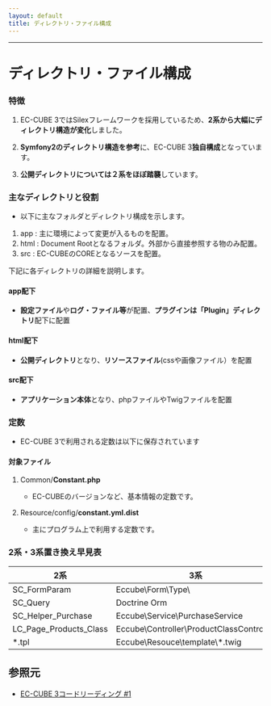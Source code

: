 ```yaml
---
layout: default
title: ディレクトリ・ファイル構成
---
```


---

# ディレクトリ・ファイル構成

### 特徴

1. EC-CUBE 3ではSilexフレームワークを採用しているため、**2系から大幅にディレクトリ構造が変化**しました。

1. **Symfony2のディレクトリ構造を参考**に、EC-CUBE 3**独自構成**となっています。

1. **公開ディレクトリについては２系をほぼ踏襲**しています。


### 主なディレクトリと役割

- 以下に主なフォルダとディレクトリ構成を示します。

1. app : 主に環境によって変更が入るものを配置。
1. html : Document Rootとなるフォルダ。外部から直接参照する物のみ配置。
1. src : EC-CUBEのCOREとなるソースを配置。

下記に各ディレクトリの詳細を説明します。

<!--
```
[root]
├──app  （主に環境によって変更が入るものを配置）
|  ├── cache/
|  |    └──eccube/
|  ├── config/
|  |    └──eccube/
|  |         └── *.yml
|  ├──  log/
|  ├──  template/ （拡張したテンプレート・デザインテンプレート）
|  |    ├──  admin/
|  |    └──  default/
|  └──  .htaccess
|
├── html/ （Document Rootとなるフォルダ。外部から直接参照する物のみ配置)
|   ├── css/
|   ├── js/
|   ├── upload/
|   ├── .htaccess
|   ├── index.php
|   └── robots.txt
|
├── src/
|   └── Eccube/ （EC-CUBEのCOREとなるソースを配置）
|       └── Controller/
|       |   └── *Controller.php
|       ├── ControllerProvider/
|       |   ├── AdminControllerProvider.php
|       |   └── FrontControllerProvider.php
|       ├── Entity/
|       |   └── *.php
|       ├── Plugin/
|       ├── Form/
|       ├── Repository/
|       |   └── *Repository.php
|       ├── Resource/
|       |   └── doctrine/
|       |       └──*.orm.yml
|       |   └── template
|       |       └──*.twig
|       ├── Service/
|       |   └── *Service.php
|       ├── ServiceProvider/
|       |   └── EccubeServiceProvider.php
|       └── Application.php
|
└── vendor/
    ├── */
    └── autoload.php
```
-->

#### app配下

- **設定ファイル**や**ログ・ファイル等**が配置、**プラグインは「Plugin」ディレクトリ**配下に配置


<script src="http://gist-it.appspot.com/https://github.com/EC-CUBE/ec-cube.github.io/blob/master/Source/spec_directory_structure/directory_app.txt"></script>


<!--
```
[EC-CUBE 3インストールディレクトリ]
├── ■ app（主に環境によって変更が入るものを配置）
│   ├── cache
│   │   └── eccube
│   ├── config
│   │   └── eccube ■設定ファイル
│   │       ├── config.yml
│   │       ├── database.yml
│   │       ├── mail.yml
│   │       └── path.yml
│   ├── console
│   ├── log　■ログファイル
│   ├── Plugin
│   └── template　■拡張したテンプレート・デザインテンプレート
│       ├── admin
│       └── default
├── cache
│   └── plugin
│
・・続く
```
-->

#### html配下

- **公開ディレクトリ**となり、**リソースファイル**(cssや画像ファイル）を配置

<script src="http://gist-it.appspot.com/https://github.com/EC-CUBE/ec-cube.github.io/blob/master/Source/spec_directory_structure/directory_html.txt"></script>

<!--
```
・・続き
│
├── ■html（Document Rootとなるフォルダ。外部から直接参照する物のみ配置) 
│   ├── index.php
│   ├── index_dev.php
│   ├── install.php
│   ├── plugin
│   ├── robots.txt
│   ├── template
│   │   ├── admin ■管理画面用リソースファイル
│   │   │   └── assets
│   │   │       ├── css
│   │   │       │   └── *.css
│   │   │       ├── fonts
│   │   │       │   └── WEBフォント
│   │   │       ├── img 
│   │   │       │   └── svg/ico/画像
│   │   │       └── js
│   │   │           ├── *.js（EC-CUBE独自）
│   │   │           └── vendor（ライブラリ）
│   │   │               └── *.js
│   │   ├── default ■フロント画面用リソースファイル
│   │   │   ├── css
│   │   │   │   └── *.css
│   │   │   ├── img
│   │   │   │   ├── common
│   │   │   │   │   └── svg/ico
│   │   │   │   └── top
│   │   │   │       └── 画像
│   │   │   └── js
│   │   │       ├──  *.js（EC-CUBE独自）
│   │   │       └── vendor（ライブラリ）
│   │   │           └── *.js
│   │   └── install ■インストール画面用リソースファイル
│   │       ├── assets
│   │       │   ├── css
│   │       │   │   └── *.css
│   │       │   ├── img 
│   │       │   │   └── svg/画像
│   │       │   └── js
│   │       │       └── *.js（EC-CUBE独自）
│   │       ├── css
│   │       │   └── admin_contents.css (管理画面用共通CSS)
│   │       ├── dist（ライブラリ/BootStrapなど）
│   │       │   ├── css
│   │       │   │   └── *.css
│   │       │   ├── fonts
│   │       │   │   └── WEBフォント
│   │       │   └── js
│   │       │       └── *.js
│   │       └── img
│   │           └── common
│   │               └── favicon.ico
│   ├── upload ■アップロードファイル保存
│   │   ├── save_image
│   │   │   └── 画像
│   │   └── temp_image ■アップロードファイル一時保存
│   ├── user_data
│   └── web.config
│
・・続く
```
-->

#### src配下

- **アプリケーション本体**となり、phpファイルやTwigファイルを配置

<script src="http://gist-it.appspot.com/https://github.com/EC-CUBE/ec-cube.github.io/blob/master/Source/spec_directory_structure/directory_src.txt"></script>

<!--
```
・・続き
│
├── README.md
├── src
│   └── Eccube ■EC-CUBEのCOREとなるソースを配置
│       ├── Application ■Application.phpの親クラスファイルが格納
│       │   └── ApplicationTrait.php
│       ├── Application.php ★ベースとなるクラス、必ずこのクラスから実行される
│       ├── Command ■Consoleコマンド用クラス群
│       │   └── *.php
│       ├── Common ■定数定義クラス
│       │   └── Constant.php
│       ├── Controller ■コントローラークラス群
│       │   ├── Admin
│       │   │   ├── AdminController.php
│       │   │   └── /*/
│       │   │       └── *.php
│       │   ├── /*/
│       │   │   └── *.php
│       │   ├── *.php
│       │   └── AbstractController.php
│       ├── ControllerProvider ■URLマッピング定義ファイル群
│       │   └── *.php
│       ├── Doctrine ■Doctrine拡張クラス群(特化機能)
│       │   └── /*/
│       │       └── *.php
│       ├── Entity ■DB連携用Entityクラス群
│       │   ├── Master
│       │   │   └── *.php
│       │   ├── *.php
│       │   └── *.php
│       ├── Event ■Formイベント定義用クラス群
│       │   └── *.php
│       ├── EventListener ■イベントリスナー用クラス群
│       │   └── *.php
│       ├── Exception ■業務エラークラス群
│       │   └── *.php
│       ├── Form ■Formタイプ(フォーム定義)クラス群
│       │   ├── DataTransformer
│       │   │   └── *.php
│       │   ├── Extension
│       │   │   └── *.php
│       │   └── Type
│       │       ├── /*/
│       │       │   └── *.php
│       │       ├── *.php
│       │       └── *.php
│       ├── InstallApplication.php
│       ├── Plugin ■プラグイン用Managerrクラス群
│       │   └── AbstractPluginManager.php
│       ├── Repository ■DBアクセス用レポジトリクラス群
│       │   ├── /*/
│       │   │   └── *.php
│       │   ├── *.php
│       │   └── *.php
│       ├── Resource ■doctrine用dcmファイルやtwigファイル等
│       │   ├── config
│       │   │   ├── config.yml.dist
│       │   │   ├── constant.yml.dist
│       │   │   ├── database.yml.dist
│       │   │   ├── database.yml.sqlite3.dist
│       │   │   ├── database.yml.sqlite3-in-memory.dist
│       │   │   ├── log.yml.dist
│       │   │   ├── mail.yml.dist
│       │   │   ├── nav.yml.dist
│       │   │   └── path.yml.dist
│       │   ├── doctrine ■doctrine用テーブルマッピング定義クラス群
│       │   │   ├── *.dcm.yml
│       │   │   ├── /*/
│       │   │   │   └── *.dcm.yml
│       │   │   └── migration ■マイグレーションファイル群
│       │   │       └── VersionYYYYMMDDSSMM.php
│       │   ├── locale ■表示メッセージ定義ファイル群
│       │   │   ├── message.ja.yml
│       │   │   └── validator.ja.yml
│       │   └── template ■Twigファイル群
│       │       ├── admin
│       │       │   ├── default_frame.twig
│       │       │   ├── index.twig
│       │       │   ├── login.twig
│       │       │   ├── login_frame.twig
│       │       │   ├── pager.twig
│       │       │   ├── nav.twig
│       │       │   ├── error.twig
│       │       │   └── /*/
│       │       │       └── *.twig
│       │       ├── default
│       │       │   ├── index.twig
│       │       │   ├── block.twig
│       │       │   ├── default_frame.twig
│       │       │   ├── error.twig
│       │       │   ├── pagination.twig
│       │       │   └── /*/
│       │       │       └── *.twig
│       │       ├── exception
│       │       │   └── *.twig
│       │       └── install
│       │           └── *.twig
│       ├── Security ■パスワードハッシュクラスや権限チェッククラス群
│       │   └── /*/
│       │       └── *.php
│       ├── Service ■サービスクラス群( カート処理等の特化クラス )
│       │   └── *.php
│       ├── ServiceProvider ■DI定義用クラス群
│       │   └── *.php
│       ├── Twig ■Twig拡張用クラス群
│       │   └── /*/
│       │       └── *.php
│       └── Util ■共通関数クラス群
│           └── *.php
└── vendor ■Silex本体・Symfony2コンポーネント群・Doctrine・PHPUnitなど利用技術群
    ├── /*/
    └── autoload.php
```
-->


### 定数

- EC-CUBE 3で利用される定数は以下に保存されています

#### 対象ファイル

1. Common/**Constant.php**
    - EC-CUBEのバージョンなど、基本情報の定数です。

2. Resource/config/**constant.yml.dist**
    - 主にプログラム上で利用する定数です。

### 2系・3系置き換え早見表

| 2系                    | 3系                                      |
|------------------------|------------------------------------------|
| SC_FormParam           | Eccube\Form\Type\                        |
| SC_Query               | Doctrine Orm                              |
| SC\_Helper\_Purchase     | Eccube\Service\PurchaseService           |
| LC\_Page\_Products\_Class | Eccube\Controller\ProductClassController |
| *.tpl                  | Eccube\Resouce\template\\*.twig                       |


## 参照元

- <a href="https://speakerdeck.com/amidaike/ec-cube3kodorideingu-number-1" target="_blank">EC-CUBE 3コードリーディング #1</a>
